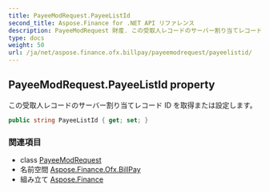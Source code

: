 ```yaml
---
title: PayeeModRequest.PayeeListId
second_title: Aspose.Finance for .NET API リファレンス
description: PayeeModRequest 財産. この受取人レコードのサーバー割り当てレコード ID を取得または設定します
type: docs
weight: 50
url: /ja/net/aspose.finance.ofx.billpay/payeemodrequest/payeelistid/
---
```

## PayeeModRequest.PayeeListId property

この受取人レコードのサーバー割り当てレコード ID を取得または設定します。

```csharp
public string PayeeListId { get; set; }
```

### 関連項目

* class [PayeeModRequest](../)
* 名前空間 [Aspose.Finance.Ofx.BillPay](../../payeemodrequest/)
* 組み立て [Aspose.Finance](../../../)


